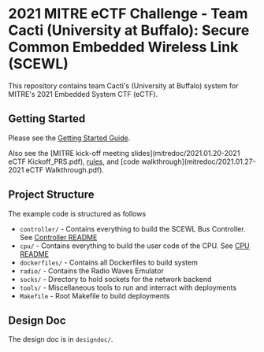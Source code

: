 # 2021 MITRE eCTF Challenge - Team Cacti (University at Buffalo): Secure Common Embedded Wireless Link (SCEWL)
This repository contains team Cacti's (University at Buffalo) system for MITRE's 2021 Embedded 
System CTF (eCTF). 

## Getting Started
Please see the [Getting Started Guide](getting_started.md).

Also see the [MITRE kick-off meeting slides](mitredoc/2021.01.20-2021 eCTF Kickoff_PRS.pdf), [rules](mitredoc/2021.01.20-eCTF_Rules_v1.0.pdf), and [code walkthrough](mitredoc/2021.01.27-2021 eCTF Walkthrough.pdf).

## Project Structure
The example code is structured as follows

* `controller/` - Contains everything to build the SCEWL Bus Controller. See [Controller README](controller/README.md)
* `cpu/` - Contains everything to build the user code of the CPU. See [CPU README](cpu/README.md)
* `dockerfiles/` - Contains all Dockerfiles to build system
* `radio/` - Contains the Radio Waves Emulator
* `socks/` - Directory to hold sockets for the network backend
* `tools/` - Miscellaneous tools to run and interract with deployments
* `Makefile` - Root Makefile to build deployments

## Design Doc
The design doc is in `designdoc/`. 
